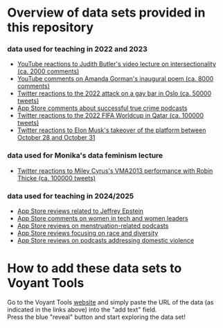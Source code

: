 # Overview of data sets provided in this repository

### data used for teaching in 2022 and 2023

- [YouTube reactions to Judith Butler's video lecture on intersectionality (ca. 2000 comments)](https://github.com/MonikaBarget/distant-reading/data/YouTube_JudithButler)
- [YouTube comments on Amanda Gorman's inaugural poem (ca. 8000 comments)](https://github.com/MonikaBarget/distant-reading/data/YouTube_AmandaGorman)
- [Twitter reactions to the 2022 attack on a gay bar in Oslo (ca. 50000 tweets)](https://github.com/MonikaBarget/distant-reading/data/Twitter_OsloPride2022)
- [App Store comments about successful true crime podcasts](https://github.com/MonikaBarget/distant-reading/data/Data_AppStore_TrueCrime)
- [Twitter reactions to the 2022 FIFA Worldcup in Qatar (ca. 100000 tweets)](https://github.com/MonikaBarget/distant-reading/data/Twitter_WorldCupQatar2022)
- [Twitter reactions to Elon Musk's takeover of the platform between October 28 and October 31](https://github.com/MonikaBarget/distant-reading/data/Twitter_ElonMusk2022)

### data used for Monika's data feminism lecture
   
- [Twitter reactions to Miley Cyrus's VMA2013 performance with Robin Thicke (ca. 100000 tweets)](https://github.com/MonikaBarget/distant-reading/data/Twitter_VMA2013)

### data used for teaching in 2024/2025

- [App Store reviews related to Jeffrey Epstein](https://github.com/MonikaBarget/distant-reading/data/Data_AppStore_Epstein)
- [App Store comments on women in tech and women leaders](https://github.com/MonikaBarget/distant-reading/data/Data_AppStore_Girlboss)
- [App Store reviews on menstruation-related podcasts](https://github.com/MonikaBarget/distant-reading/data/Data_AppStore_Menstruation)
- [App Store reviews focusing on race and diversity](https://github.com/MonikaBarget/distant-reading/data/Data_AppStore_Race_Diversity)
- [App Store reviews on podcasts addressing domestic violence](https://github.com/MonikaBarget/distant-reading/data/Data_AppleStore_DomesticViolence)

# How to add these data sets to Voyant Tools

Go to the Voyant Tools [website](https://voyant-tools.org/) and simply paste the URL of the data (as indicated in the links above) into the "add text" field.  
Press the blue "reveal" button and start exploring the data set!

